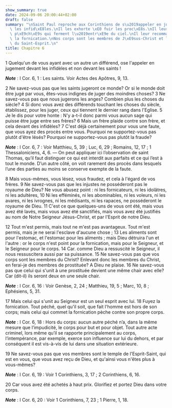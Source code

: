 ```yaml
---
show_summary: true
date: 2024-09-06 20:00:44+02:00
draft: false
summary: "\nSaint Paul reproche aux Corinthiens de s\u2019appeler en jugement devant\
  \ les infid\xE8les.\nIl les exhorte \xE0 fuir les proc\xE8s.\nIl leur rappelle les\
  \ p\xE9ch\xE9s qui ferment l\u2019entr\xE9e du ciel.\nIl leur recommande de fuir\
  \ la fornication.\nNos corps sont les membres de J\xE9sus-Christ et les temples\
  \ du Saint-Esprit.\n"
title: Chapitre 6
---
```





1 Quelqu'un de vous ayant avec un autre un différend, ose l'appeler en jugement devant les infidèles et non devant les saints !

***Note*** :  I Cor. 6, 1 : Les saints. Voir Actes des Apôtres, 9, 13.

2 Ne savez-vous pas que les saints jugeront ce monde? Or si le monde doit être jugé par vous, êtes-vous indignes de juger des moindres choses? 3 Ne savez-vous pas que nous jugerons les anges? Combien plus les choses du siècle? 4 Si donc vous avez des différends touchant les choses du siècle, établissez, pour les juger, ceux qui tiennent le dernier rang dans l'Eglise. 5 Je le dis pour votre honte : N'y a-t-il donc parmi vous aucun sage qui puisse être juge entre ses frères? 6 Mais un frère plaide contre son frère, et cela devant des infidèles? 7 C'est déjà certainement pour vous une faute, que vous ayez des procès entre vous. Pourquoi ne supportez-vous pas plutôt d'être lésés? Pourquoi ne supportez-vous pas plutôt la fraude?

***Note*** :  I Cor. 6, 7 : Voir Matthieu, 5, 39 ; Luc, 6, 29 ; Romains, 12, 17 ; 1 Thessaloniciens, 4, 6. ― On peut appliquer ici l’observation de saint Thomas, qu’il faut distinguer ce qui est interdit aux parfaits et ce qui l’est à tout le monde. D’un autre côté, on voit rarement des procès dans lesquels l’une des parties au moins se conserve exempte de la faute.

8 Mais vous-mêmes, vous lésez, vous fraudez, et cela à l'égard de vos frères. 9 Ne savez-vous pas que les injustes ne posséderont pas le royaume de Dieu? Ne vous abusez point : ni les fornicateurs, ni les idolâtres, ni les adultères, 10 Ni les efféminés, ni les abominables, ni les voleurs, ni les avares, ni les ivrognes, ni les médisants, ni les rapaces, ne posséderont le royaume de Dieu. 11 C'est ce que quelques-uns de vous ont été, mais vous avez été lavés, mais vous avez été sanctifiés, mais vous avez été justifiés au nom de Notre Seigneur Jésus-Christ, et par l'Esprit de notre Dieu.


12 Tout m'est permis, mais tout ne m'est pas avantageux. Tout m'est permis, mais je ne serai l'esclave d'aucune chose ; 13 Les aliments sont pour l'estomac, et l'estomac pour les aliments ; mais Dieu détruira l'un et l'autre : or le corps n'est point pour la fornication, mais pour le Seigneur, et le Seigneur pour le corps. 14 Car. comme Dieu a ressuscité le Seigneur, il nous ressuscitera aussi par sa puissance. 15 Ne savez-vous pas que vos corps sont les membres du Christ? Enlevant donc les membres du Christ, en ferai-je des membres de prostituée? A Dieu ne plaise. 16 Ne savez-vous pas que celui qui s'unit à une prostituée devient une même chair avec elle? Car (dit-il) ils seront deux en une seule chair.

***Note*** :  I Cor. 6, 16 : Voir Genèse, 2, 24 ; Matthieu, 19, 5 ; Marc, 10, 8 ; Ephésiens, 5, 31.

17 Mais celui qui s'unit au Seigneur est un seul esprit avec lui. 18 Fuyez la fornication. Tout péché, quel qu'il soit, que fait l'homme est hors de son corps; mais celui qui commet la fornication pèche contre son propre corps.

***Note*** :  I Cor. 6, 18 : Hors du corps: aucun autre péché n’a, dans la même mesure que l’impudicité, le corps pour but et pour objet. Tout autre acte criminel, lors même qu’il se rapporte principalement au corps, l’intempérance, par exemple, exerce son influence sur lui du dehors, et par conséquent il est vis-à-vis de lui dans une situation extérieure.

19 Ne savez-vous pas que vos membres sont le temple de l'Esprit-Saint, qui est en vous, que vous avez reçu de Dieu, et qu'ainsi vous n'êtes plus à vous-mêmes?

***Note*** :  I Cor. 6, 19 : Voir 1 Corinthiens, 3, 17 ; 2 Corinthiens, 6, 16.

20 Car vous avez été achetés à haut prix. Glorifiez et portez Dieu dans votre corps.

***Note*** :  I Cor. 6, 20 : Voir 1 Corinthiens, 7, 23 ; 1 Pierre, 1, 18.


